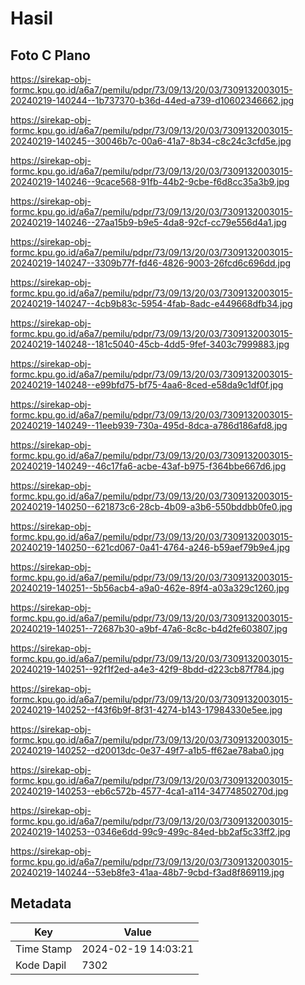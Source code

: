 # Hasil

## Foto C Plano

https://sirekap-obj-formc.kpu.go.id/a6a7/pemilu/pdpr/73/09/13/20/03/7309132003015-20240219-140244--1b737370-b36d-44ed-a739-d10602346662.jpg

https://sirekap-obj-formc.kpu.go.id/a6a7/pemilu/pdpr/73/09/13/20/03/7309132003015-20240219-140245--30046b7c-00a6-41a7-8b34-c8c24c3cfd5e.jpg

https://sirekap-obj-formc.kpu.go.id/a6a7/pemilu/pdpr/73/09/13/20/03/7309132003015-20240219-140246--9cace568-91fb-44b2-9cbe-f6d8cc35a3b9.jpg

https://sirekap-obj-formc.kpu.go.id/a6a7/pemilu/pdpr/73/09/13/20/03/7309132003015-20240219-140246--27aa15b9-b9e5-4da8-92cf-cc79e556d4a1.jpg

https://sirekap-obj-formc.kpu.go.id/a6a7/pemilu/pdpr/73/09/13/20/03/7309132003015-20240219-140247--3309b77f-fd46-4826-9003-26fcd6c696dd.jpg

https://sirekap-obj-formc.kpu.go.id/a6a7/pemilu/pdpr/73/09/13/20/03/7309132003015-20240219-140247--4cb9b83c-5954-4fab-8adc-e449668dfb34.jpg

https://sirekap-obj-formc.kpu.go.id/a6a7/pemilu/pdpr/73/09/13/20/03/7309132003015-20240219-140248--181c5040-45cb-4dd5-9fef-3403c7999883.jpg

https://sirekap-obj-formc.kpu.go.id/a6a7/pemilu/pdpr/73/09/13/20/03/7309132003015-20240219-140248--e99bfd75-bf75-4aa6-8ced-e58da9c1df0f.jpg

https://sirekap-obj-formc.kpu.go.id/a6a7/pemilu/pdpr/73/09/13/20/03/7309132003015-20240219-140249--11eeb939-730a-495d-8dca-a786d186afd8.jpg

https://sirekap-obj-formc.kpu.go.id/a6a7/pemilu/pdpr/73/09/13/20/03/7309132003015-20240219-140249--46c17fa6-acbe-43af-b975-f364bbe667d6.jpg

https://sirekap-obj-formc.kpu.go.id/a6a7/pemilu/pdpr/73/09/13/20/03/7309132003015-20240219-140250--621873c6-28cb-4b09-a3b6-550bddbb0fe0.jpg

https://sirekap-obj-formc.kpu.go.id/a6a7/pemilu/pdpr/73/09/13/20/03/7309132003015-20240219-140250--621cd067-0a41-4764-a246-b59aef79b9e4.jpg

https://sirekap-obj-formc.kpu.go.id/a6a7/pemilu/pdpr/73/09/13/20/03/7309132003015-20240219-140251--5b56acb4-a9a0-462e-89f4-a03a329c1260.jpg

https://sirekap-obj-formc.kpu.go.id/a6a7/pemilu/pdpr/73/09/13/20/03/7309132003015-20240219-140251--72687b30-a9bf-47a6-8c8c-b4d2fe603807.jpg

https://sirekap-obj-formc.kpu.go.id/a6a7/pemilu/pdpr/73/09/13/20/03/7309132003015-20240219-140251--92f1f2ed-a4e3-42f9-8bdd-d223cb87f784.jpg

https://sirekap-obj-formc.kpu.go.id/a6a7/pemilu/pdpr/73/09/13/20/03/7309132003015-20240219-140252--f43f6b9f-8f31-4274-b143-17984330e5ee.jpg

https://sirekap-obj-formc.kpu.go.id/a6a7/pemilu/pdpr/73/09/13/20/03/7309132003015-20240219-140252--d20013dc-0e37-49f7-a1b5-ff62ae78aba0.jpg

https://sirekap-obj-formc.kpu.go.id/a6a7/pemilu/pdpr/73/09/13/20/03/7309132003015-20240219-140253--eb6c572b-4577-4ca1-a114-34774850270d.jpg

https://sirekap-obj-formc.kpu.go.id/a6a7/pemilu/pdpr/73/09/13/20/03/7309132003015-20240219-140253--0346e6dd-99c9-499c-84ed-bb2af5c33ff2.jpg

https://sirekap-obj-formc.kpu.go.id/a6a7/pemilu/pdpr/73/09/13/20/03/7309132003015-20240219-140244--53eb8fe3-41aa-48b7-9cbd-f3ad8f869119.jpg


## Metadata

| Key        | Value               |
| ---------- | ------------------- |
| Time Stamp | 2024-02-19 14:03:21 |
| Kode Dapil | 7302                |




